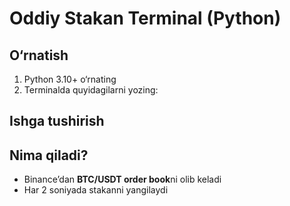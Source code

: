 # Oddiy Stakan Terminal (Python)

## O‘rnatish
1. Python 3.10+ o‘rnating
2. Terminalda quyidagilarni yozing:

## Ishga tushirish

## Nima qiladi?
- Binance’dan **BTC/USDT order book**ni olib keladi
- Har 2 soniyada stakanni yangilaydi
